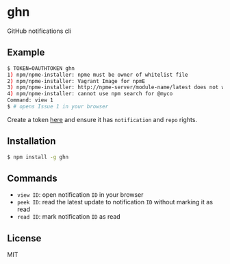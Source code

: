 
# ghn

  GitHub notifications cli

## Example

```bash
$ TOKEN=OAUTHTOKEN ghn
1) npm/npme-installer: npme must be owner of whitelist file
2) npm/npme-installer: Vagrant Image for npmE
3) npm/npme-installer: http://npme-server/module-name/latest does not work
4) npm/npme-installer: cannot use npm search for @myco
Command: view 1
$ # opens Issue 1 in your browser
```

  Create a token [here](https://github.com/settings/applications) and ensure it has `notification` and `repo` rights.

## Installation

```bash
$ npm install -g ghn
```

## Commands

- `view ID`: open notification `ID` in your browser
- `peek ID`: read the latest update to notification `ID` without marking it as read
- `read ID`: mark notification `ID` as read

## License

  MIT

